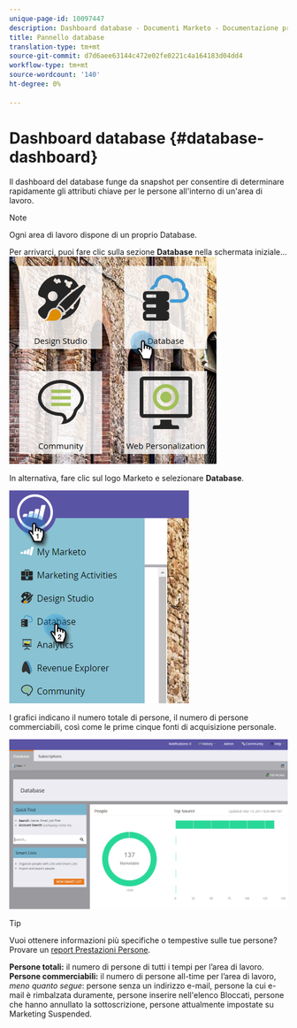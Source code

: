 ```yaml
---
unique-page-id: 10097447
description: Dashboard database - Documenti Marketo - Documentazione prodotto
title: Pannello database
translation-type: tm+mt
source-git-commit: d7d6aee63144c472e02fe0221c4a164183d04dd4
workflow-type: tm+mt
source-wordcount: '140'
ht-degree: 0%

---
```



# Dashboard database {#database-dashboard}

Il dashboard del database funge da snapshot per consentire di determinare rapidamente gli attributi chiave per le persone all&#39;interno di un&#39;area di lavoro.

>[!NOTE]
>
>Ogni area di lavoro dispone di un proprio Database.

Per arrivarci, puoi fare clic sulla sezione **Database** nella schermata iniziale...   ![](assets/db-3.png)

In alternativa, fare clic sul logo Marketo e selezionare **Database**.

![](assets/db2.png)

I grafici indicano il numero totale di persone, il numero di persone commerciabili, così come le prime cinque fonti di acquisizione personale.

![](assets/three-7.png)

>[!TIP]
>
>Vuoi ottenere informazioni più specifiche o tempestive sulle tue persone? Provare un [report Prestazioni Persone](../../../../product-docs/reporting/basic-reporting/report-types/people-performance-report.md).

**Persone totali:** il numero di persone di tutti i tempi per l’area di lavoro.  **Persone commerciabili:** il numero di persone all-time per l’area di lavoro,  *meno quanto segue*: persone senza un indirizzo e-mail, persone la cui e-mail è rimbalzata duramente, persone  inserire nell&#39;elenco Bloccati, persone che hanno annullato la sottoscrizione, persone attualmente impostate su Marketing Suspended.

